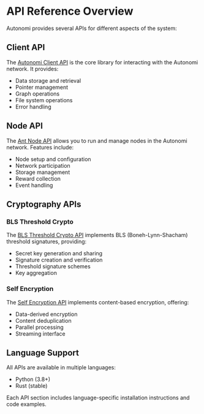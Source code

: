# API Reference Overview

Autonomi provides several APIs for different aspects of the system:

## Client API

The [Autonomi Client API](autonomi-client/) is the core library for interacting with the Autonomi network. It provides:

* Data storage and retrieval
* Pointer management
* Graph operations
* File system operations
* Error handling

## Node API

The [Ant Node API](ant-node.md) allows you to run and manage nodes in the Autonomi network. Features include:

* Node setup and configuration
* Network participation
* Storage management
* Reward collection
* Event handling

## Cryptography APIs

### BLS Threshold Crypto

The [BLS Threshold Crypto API](blsttc.md) implements BLS (Boneh-Lynn-Shacham) threshold signatures, providing:

* Secret key generation and sharing
* Signature creation and verification
* Threshold signature schemes
* Key aggregation

### Self Encryption

The [Self Encryption API](self-encryption.md) implements content-based encryption, offering:

* Data-derived encryption
* Content deduplication
* Parallel processing
* Streaming interface

## Language Support

All APIs are available in multiple languages:

* Python (3.8+)
* Rust (stable)

Each API section includes language-specific installation instructions and code examples.
